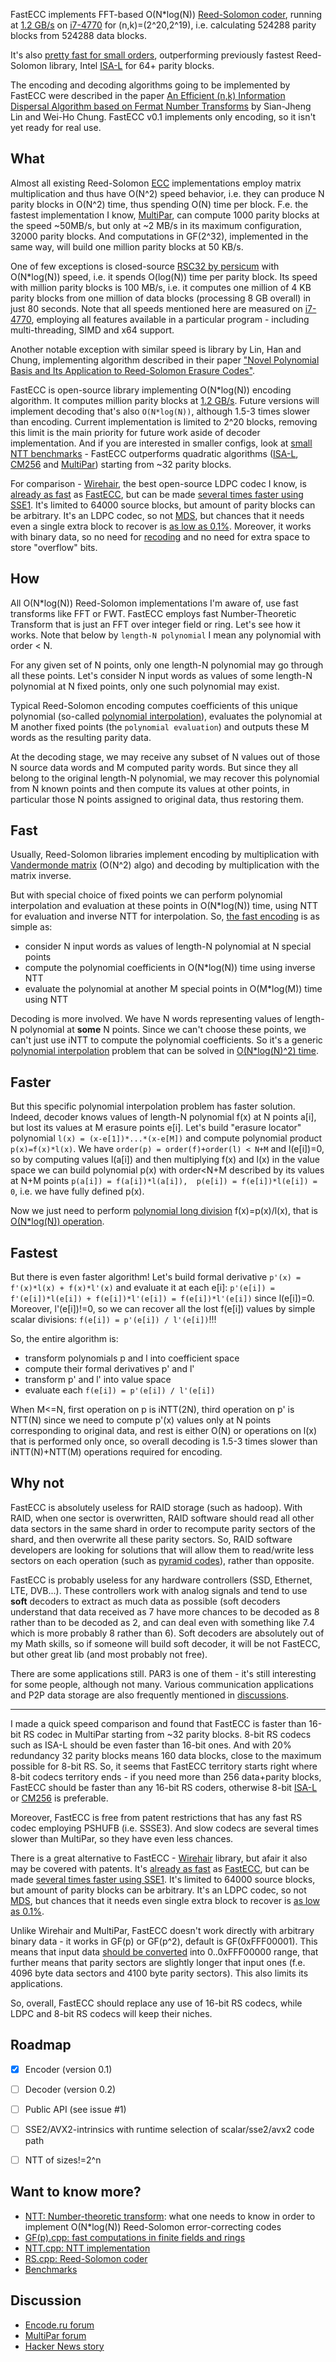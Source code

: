FastECC implements FFT-based O(N*log(N)) [Reed-Solomon coder], running at [1.2 GB/s] on [i7-4770] for (n,k)=(2^20,2^19),
i.e. calculating 524288 parity blocks from 524288 data blocks.

It's also [pretty fast for small orders](Benchmarks.md#small-ntt), outperforming previously fastest Reed-Solomon library, Intel [ISA-L] for 64+ parity blocks.

The encoding and decoding algorithms going to be implemented by FastECC were described in the paper
[An Efficient (n,k) Information Dispersal Algorithm based on Fermat Number Transforms](https://pdfs.semanticscholar.org/141d/c4ee4cca45b4ed1c07f890f758e427597db8.pdf)
by Sian-Jheng Lin and Wei-Ho Chung. FastECC v0.1 implements only encoding, so it isn't yet ready for real use.

<a name="what"/>

## What

Almost all existing Reed-Solomon [ECC] implementations employ matrix multiplication and thus have O(N^2) speed behavior,
i.e. they can produce N parity blocks in O(N^2) time, thus spending O(N) time per block.
F.e. the fastest implementation I know, [MultiPar], can compute 1000 parity blocks at the speed ~50MB/s,
but only at ~2 MB/s in its maximum configuration, 32000 parity blocks.
And computations in GF(2^32), implemented in the same way, will build one million parity blocks at 50 KB/s.

One of few exceptions is closed-source [RSC32 by persicum] with O(N*log(N)) speed, i.e. it spends O(log(N)) time per parity block.
Its speed with million parity blocks is 100 MB/s, i.e. it computes one million of 4 KB parity blocks
from one million of data blocks (processing 8 GB overall) in just 80 seconds.
Note that all speeds mentioned here are measured on [i7-4770], employing all features available in a particular program -
including multi-threading, SIMD and x64 support.

Another notable exception with similar speed is library by Lin, Han and Chung, implementing algorithm described in their paper
["Novel Polynomial Basis and Its Application to Reed-Solomon Erasure Codes"](https://github.com/SianJhengLin/Fast-algorithms-of-Reed-Solomon-erasure-codes).

FastECC is open-source library implementing O(N*log(N)) encoding algorithm.
It computes million parity blocks at [1.2 GB/s].
Future versions will implement decoding that's also `O(N*log(N))`, although 1.5-3 times slower than encoding.
Current implementation is limited to 2^20 blocks, removing this limit is the main priority for future work
aside of decoder implementation.
And if you are interested in smaller configs, look at [small NTT benchmarks](Benchmarks.md#small-ntt) -
FastECC outperforms quadratic algorithms ([ISA-L], [CM256] and [MultiPar]) starting from ~32 parity blocks.

For comparison - [Wirehair], the best open-source LDPC codec I know, is
[already as fast](https://github.com/catid/wirehair#benchmarks) as [FastECC](Benchmarks.md#reed-solomon-encoding),
but can be made [several times faster using SSE1](https://github.com/catid/wirehair/issues/2).
It's limited to 64000 source blocks, but amount of parity blocks can be arbitrary.
It's an LDPC codec, so not [MDS](https://en.wikipedia.org/wiki/Singleton_bound#MDS_codes),
but chances that it needs even a single extra block to recover is [as low as 0.1%](https://github.com/catid/wirehair#discussion-overhead-reductions-with-gf216).
Moreover, it works with binary data, so no need for [recoding](GF.md#data-packing) and no need for extra space to store "overflow" bits.


<a name="how"/>

## How

All O(N*log(N)) Reed-Solomon implementations I'm aware of, use fast transforms like FFT or FWT.
FastECC employs fast Number-Theoretic Transform that is just an FFT over integer field or ring.
Let's see how it works. Note that below by `length-N polynomial` I mean any polynomial with order < N.

For any given set of N points, only one length-N polynomial may go through all these points.
Let's consider N input words as values of some length-N polynomial at N fixed points,
only one such polynomial may exist.

Typical Reed-Solomon encoding computes coefficients of this unique polynomial (so-called [polynomial interpolation]),
evaluates the polynomial at M another fixed points (the `polynomial evaluation`)
and outputs these M words as the resulting parity data.

At the decoding stage, we may receive any subset of N values out of those N source data words and M computed parity words.
But since they all belong to the original length-N polynomial, we may recover this polynomial from N known points
and then compute its values at other points, in particular those N points assigned to original data, thus restoring them.


<a name="fast"/>

## Fast

Usually, Reed-Solomon libraries implement encoding by multiplication with [Vandermonde matrix] (O(N^2) algo)
and decoding by multiplication with the matrix inverse.

But with special choice of fixed points we can perform polynomial interpolation and evaluation at these points
in O(N*log(N)) time, using NTT for evaluation and inverse NTT for interpolation. So, [the fast encoding] is as simple as:
- consider N input words as values of length-N polynomial at N special points
- compute the polynomial coefficients in O(N*log(N)) time using inverse NTT
- evaluate the polynomial at another M special points in O(M*log(M)) time using NTT

Decoding is more involved. We have N words representing values of length-N polynomial at **some** N points.
Since we can't choose these points, we can't just use iNTT to compute the polynomial coefficients.
So it's a generic [polynomial interpolation] problem that can be solved in [O(N*log(N)^2) time][fast polynomial interpolation].


<a name="faster"/>

## Faster

But this specific polynomial interpolation problem has faster solution.
Indeed, decoder knows values of length-N polynomial f(x) at N points a[i], but lost its values at M erasure points e[i].
Let's build "erasure locator" polynomial `l(x) = (x-e[1])*...*(x-e[M])` and compute polynomial product `p(x)=f(x)*l(x)`.
We have `order(p) = order(f)+order(l) < N+M` and l(e[i])=0, so by computing values l(a[i]) and then multiplying f(x) and l(x) in the value space
we can build polynomial p(x) with order<N+M described by its values at N+M points `p(a[i]) = f(a[i])*l(a[i]),  p(e[i]) = f(e[i])*l(e[i]) = 0`,
i.e. we have fully defined p(x).

Now we just need to perform [polynomial long division] f(x)=p(x)/l(x), that is [O(N*log(N)) operation][fast polynomial division].


<a name="fastest"/>

## Fastest

But there is even faster algorithm! Let's build formal derivative `p'(x) = f'(x)*l(x) + f(x)*l'(x)`
and evaluate it at each e[i]: `p'(e[i]) = f'(e[i])*l(e[i]) + f(e[i])*l'(e[i]) = f(e[i])*l'(e[i])` since l(e[i])=0.
Moreover, l'(e[i])!=0, so we can recover all the lost f(e[i]) values by simple scalar divisions: `f(e[i]) = p'(e[i]) / l'(e[i])`!!!

So, the entire algorithm is:
- transform polynomials p and l into coefficient space
- compute their formal derivatives p' and l'
- transform p' and l' into value space
- evaluate each `f(e[i]) = p'(e[i]) / l'(e[i])`

When M<=N, first operation on p is iNTT(2N),
third operation on p' is NTT(N) since we need to compute p'(x) values only at N points corresponding to original data,
and rest is either O(N) or operations on l(x) that is performed only once,
so overall decoding is 1.5-3 times slower than iNTT(N)+NTT(M) operations required for encoding.


<a name="why-not"/>

## Why not

FastECC is absolutely useless for RAID storage (such as hadoop). With RAID, when one sector is overwritten,
RAID software should read all other data sectors in the same shard in order to recompute parity sectors of the shard,
and then overwrite all these parity sectors. So, RAID software developers are looking for solutions that will allow them
to read/write less sectors on each operation (such as [pyramid codes](https://www.microsoft.com/en-us/research/wp-content/uploads/2016/11/Pyramid-Codes.pdf)),
rather than opposite.

FastECC is probably useless for any hardware controllers (SSD, Ethernet, LTE, DVB...).
These controllers work with analog signals and tend to use **soft** decoders to extract as much data as possible
(soft decoders understand that data received as 7 have more chances to be decoded as 8 rather than to be decoded as 2,
and can deal even with something like 7.4 which is more probably 8 rather than 6). Soft decoders are absolutely out of my Math skills,
so if someone will build soft decoder, it will be not FastECC, but other great lib (and most probably not free).

There are some applications still. PAR3 is one of them - it's still interesting for some people, although not many.
Various communication applications and P2P data storage are also frequently mentioned in [discussions](#discussion).

---

I made a quick speed comparison and found that FastECC is faster than 16-bit RS codec in MultiPar starting from ~32 parity blocks.
8-bit RS codecs such as ISA-L should be even faster than 16-bit ones. And with 20% redundancy 32 parity blocks means 160 data blocks,
close to the maximum possible for 8-bit RS. So, it seems that FastECC territory starts right where 8-bit codecs territory ends -
if you need more than 256 data+parity blocks, FastECC should be faster than any 16-bit RS coders, otherwise 8-bit [ISA-L] or [CM256] is preferable.

Moreover, FastECC is free from patent restrictions that has any fast RS codec employing PSHUFB (i.e. SSSE3).
And slow codecs are several times slower than MultiPar, so they have even less chances.

There is a great alternative to FastECC - [Wirehair] library, but afair it also may be covered with patents.
It's [already as fast](https://github.com/catid/wirehair#benchmarks) as [FastECC](Benchmarks.md#reed-solomon-encoding),
but can be made [several times faster using SSE1](https://github.com/catid/wirehair/issues/2).
It's limited to 64000 source blocks, but amount of parity blocks can be arbitrary.
It's an LDPC codec, so not [MDS](https://en.wikipedia.org/wiki/Singleton_bound#MDS_codes),
but chances that it needs even single extra block to recover is [as low as 0.1%](https://github.com/catid/wirehair#discussion-overhead-reductions-with-gf216).

Unlike Wirehair and MultiPar, FastECC doesn't work directly with arbitrary binary data - it works in GF(p) or GF(p^2), default is GF(0xFFF00001).
This means that input data [should be converted](GF.md#efficient-data-packing) into 0..0xFFF00000 range,
that further means that parity sectors are slightly longer that input ones (f.e. 4096 byte data sectors and 4100 byte parity sectors).
This also limits its applications.

So, overall, FastECC should replace any use of 16-bit RS codecs, while LDPC and 8-bit RS codecs will keep their niches.


<a name="roadmap"/>

## Roadmap

- [x] Encoder (version 0.1)
- [ ] Decoder (version 0.2)
- [ ] Public API (see issue #1)
- [ ] SSE2/AVX2-intrinsics with runtime selection of scalar/sse2/avx2 code path
- [ ] NTT of sizes!=2^n


<a name="more"/>

## Want to know more?

- [NTT: Number-theoretic transform](Overview.md): what one needs to know in order to implement O(N*log(N)) Reed-Solomon error-correcting codes
- [GF(p).cpp: fast computations in finite fields and rings](GF.md)
- [NTT.cpp: NTT implementation](NTT.md)
- [RS.cpp: Reed-Solomon coder](RS.md)
- [Benchmarks](Benchmarks.md)


<a name="discussion"/>

## Discussion

- [Encode.ru forum](https://encode.ru/threads/2750-FastECC-fastest-Reed-Solomon-codec-ever?p=52622)
- [MultiPar forum](https://www.livebusinesschat.com/smf/index.php?topic=6154.0)
- [Hacker News story](https://news.ycombinator.com/item?id=14290617)


[Reed-Solomon coder]: https://en.wikipedia.org/wiki/Reed%E2%80%93Solomon_error_correction
[1.2 GB/s]: Benchmarks.md#reed-solomon-encoding
[i7-4770]: https://ark.intel.com/products/75122/Intel-Core-i7-4770-Processor-8M-Cache-up-to-3_90-GHz
[ECC]: https://en.wikipedia.org/wiki/Error_detection_and_correction#Error-correcting_codes
[MultiPar]: https://www.livebusinesschat.com/smf/index.php?board=396.0
[RSC32 by persicum]: https://www.livebusinesschat.com/smf/index.php?board=399.0
[Vandermonde matrix]: https://en.wikipedia.org/wiki/Vandermonde_matrix
[the fast encoding]: https://github.com/Bulat-Ziganshin/FastECC/blob/bed3a3f4c228ee7ab61cee1b7c28b6d4d76df02d/RS.cpp#L37
[polynomial long division]: https://en.wikipedia.org/wiki/Polynomial_long_division
[fast polynomial division]: https://www.google.com/search?q=fast+polynomial+division "fast polynomial division"
[polynomial interpolation]: https://en.wikipedia.org/wiki/Polynomial_interpolation
[fast polynomial interpolation]: https://www.google.com/search?q=fast+polynomial+interpolation "fast polynomial interpolation"
[ISA-L]: https://github.com/01org/isa-l
[CM256]: https://github.com/catid/cm256
[Wirehair]: https://github.com/catid/wirehair
